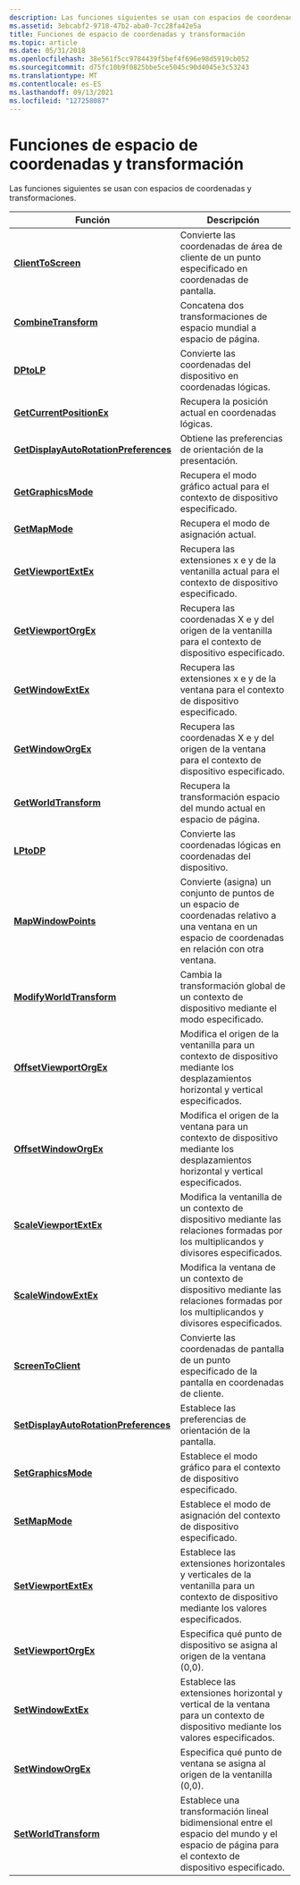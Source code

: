 ```yaml
---
description: Las funciones siguientes se usan con espacios de coordenadas y transformaciones.
ms.assetid: 3ebcabf2-9718-47b2-aba0-7cc28fa42e5a
title: Funciones de espacio de coordenadas y transformación
ms.topic: article
ms.date: 05/31/2018
ms.openlocfilehash: 38e561f5cc9784439f5bef4f696e98d5919cb052
ms.sourcegitcommit: d75fc10b9f0825bbe5ce5045c90d4045e3c53243
ms.translationtype: MT
ms.contentlocale: es-ES
ms.lasthandoff: 09/13/2021
ms.locfileid: "127258087"
---
```

# <a name="coordinate-space-and-transformation-functions"></a>Funciones de espacio de coordenadas y transformación

Las funciones siguientes se usan con espacios de coordenadas y transformaciones.



| Función                                                                       | Descripción                                                                                                                      |
|--------------------------------------------------------------------------------|----------------------------------------------------------------------------------------------------------------------------------|
| [**ClientToScreen**](/windows/desktop/api/Winuser/nf-winuser-clienttoscreen)                                       | Convierte las coordenadas de área de cliente de un punto especificado en coordenadas de pantalla.                                                 |
| [**CombineTransform**](/windows/desktop/api/Wingdi/nf-wingdi-combinetransform)                                   | Concatena dos transformaciones de espacio mundial a espacio de página.                                                                      |
| [**DPtoLP**](/windows/desktop/api/Wingdi/nf-wingdi-dptolp)                                                       | Convierte las coordenadas del dispositivo en coordenadas lógicas.                                                                            |
| [**GetCurrentPositionEx**](/windows/desktop/api/Wingdi/nf-wingdi-getcurrentpositionex)                           | Recupera la posición actual en coordenadas lógicas.                                                                           |
| [**GetDisplayAutoRotationPreferences**](/previous-versions//dn376360(v=vs.85)) | Obtiene las preferencias de orientación de la presentación.                                                                                 |
| [**GetGraphicsMode**](/windows/desktop/api/Wingdi/nf-wingdi-getgraphicsmode)                                     | Recupera el modo gráfico actual para el contexto de dispositivo especificado.                                                            |
| [**GetMapMode**](/windows/desktop/api/Wingdi/nf-wingdi-getmapmode)                                               | Recupera el modo de asignación actual.                                                                                              |
| [**GetViewportExtEx**](/windows/desktop/api/Wingdi/nf-wingdi-getviewportextex)                                   | Recupera las extensiones x e y de la ventanilla actual para el contexto de dispositivo especificado.                                    |
| [**GetViewportOrgEx**](/windows/desktop/api/Wingdi/nf-wingdi-getviewportorgex)                                   | Recupera las coordenadas X e y del origen de la ventanilla para el contexto de dispositivo especificado.                           |
| [**GetWindowExtEx**](/windows/desktop/api/Wingdi/nf-wingdi-getwindowextex)                                       | Recupera las extensiones x e y de la ventana para el contexto de dispositivo especificado.                                              |
| [**GetWindowOrgEx**](/windows/desktop/api/Wingdi/nf-wingdi-getwindoworgex)                                       | Recupera las coordenadas X e y del origen de la ventana para el contexto de dispositivo especificado.                             |
| [**GetWorldTransform**](/windows/desktop/api/Wingdi/nf-wingdi-getworldtransform)                                 | Recupera la transformación espacio del mundo actual en espacio de página.                                                                  |
| [**LPtoDP**](/windows/desktop/api/Wingdi/nf-wingdi-lptodp)                                                       | Convierte las coordenadas lógicas en coordenadas del dispositivo.                                                                            |
| [**MapWindowPoints**](/windows/desktop/api/Winuser/nf-winuser-mapwindowpoints)                                     | Convierte (asigna) un conjunto de puntos de un espacio de coordenadas relativo a una ventana en un espacio de coordenadas en relación con otra ventana. |
| [**ModifyWorldTransform**](/windows/desktop/api/Wingdi/nf-wingdi-modifyworldtransform)                           | Cambia la transformación global de un contexto de dispositivo mediante el modo especificado.                                                  |
| [**OffsetViewportOrgEx**](/windows/desktop/api/Wingdi/nf-wingdi-offsetviewportorgex)                             | Modifica el origen de la ventanilla para un contexto de dispositivo mediante los desplazamientos horizontal y vertical especificados.                           |
| [**OffsetWindowOrgEx**](/windows/desktop/api/Wingdi/nf-wingdi-offsetwindoworgex)                                 | Modifica el origen de la ventana para un contexto de dispositivo mediante los desplazamientos horizontal y vertical especificados.                             |
| [**ScaleViewportExtEx**](/windows/desktop/api/Wingdi/nf-wingdi-scaleviewportextex)                               | Modifica la ventanilla de un contexto de dispositivo mediante las relaciones formadas por los multiplicandos y divisores especificados.                  |
| [**ScaleWindowExtEx**](/windows/desktop/api/Wingdi/nf-wingdi-scalewindowextex)                                   | Modifica la ventana de un contexto de dispositivo mediante las relaciones formadas por los multiplicandos y divisores especificados.                    |
| [**ScreenToClient**](/windows/desktop/api/Winuser/nf-winuser-screentoclient)                                       | Convierte las coordenadas de pantalla de un punto especificado de la pantalla en coordenadas de cliente.                                        |
| [**SetDisplayAutoRotationPreferences**](/previous-versions//dn376361(v=vs.85)) | Establece las preferencias de orientación de la pantalla.                                                                                 |
| [**SetGraphicsMode**](/windows/desktop/api/Wingdi/nf-wingdi-setgraphicsmode)                                     | Establece el modo gráfico para el contexto de dispositivo especificado.                                                                         |
| [**SetMapMode**](/windows/desktop/api/Wingdi/nf-wingdi-setmapmode)                                               | Establece el modo de asignación del contexto de dispositivo especificado.                                                                           |
| [**SetViewportExtEx**](/windows/desktop/api/Wingdi/nf-wingdi-setviewportextex)                                   | Establece las extensiones horizontales y verticales de la ventanilla para un contexto de dispositivo mediante los valores especificados.                     |
| [**SetViewportOrgEx**](/windows/desktop/api/Wingdi/nf-wingdi-setviewportorgex)                                   | Especifica qué punto de dispositivo se asigna al origen de la ventana (0,0).                                                                    |
| [**SetWindowExtEx**](/windows/desktop/api/Wingdi/nf-wingdi-setwindowextex)                                       | Establece las extensiones horizontal y vertical de la ventana para un contexto de dispositivo mediante los valores especificados.                       |
| [**SetWindowOrgEx**](/windows/desktop/api/Wingdi/nf-wingdi-setwindoworgex)                                       | Especifica qué punto de ventana se asigna al origen de la ventanilla (0,0).                                                                  |
| [**SetWorldTransform**](/windows/desktop/api/Wingdi/nf-wingdi-setworldtransform)                                 | Establece una transformación lineal bidimensional entre el espacio del mundo y el espacio de página para el contexto de dispositivo especificado.                |



 

 

 
